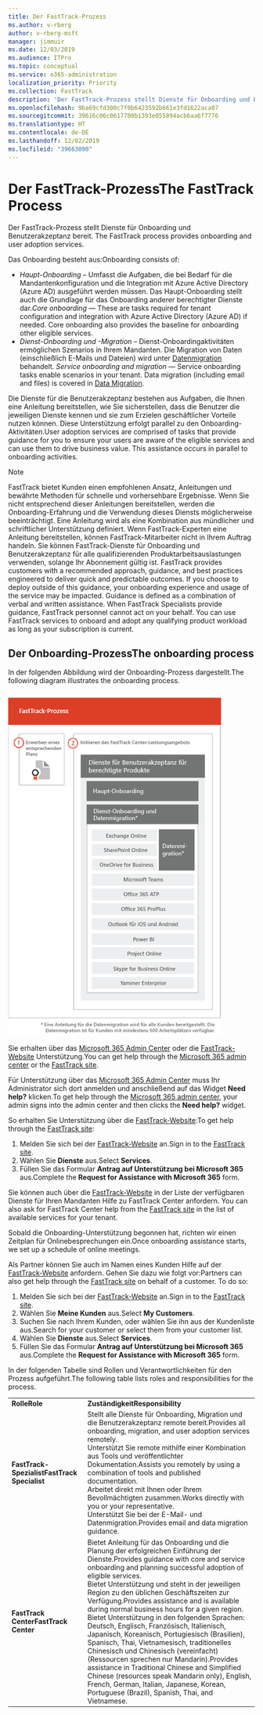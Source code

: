 ```yaml
---
title: Der FastTrack-Prozess
ms.author: v-rberg
author: v-rberg-msft
manager: jimmuir
ms.date: 12/03/2019
ms.audience: ITPro
ms.topic: conceptual
ms.service: o365-administration
localization_priority: Priority
ms.collection: FastTrack
description: 'Der FastTrack-Prozess stellt Dienste für Onboarding und Benutzerakzeptanz bereit. '
ms.openlocfilehash: 9ba69cfd300c7f0b6423592b661e3fd1622aca07
ms.sourcegitcommit: 39616c06c0617700b1393e055894acb6aa6f7776
ms.translationtype: HT
ms.contentlocale: de-DE
ms.lasthandoff: 12/02/2019
ms.locfileid: "39663090"
---
```

# <a name="the-fasttrack-process"></a><span data-ttu-id="a4b7d-103">Der FastTrack-Prozess</span><span class="sxs-lookup"><span data-stu-id="a4b7d-103">The FastTrack Process</span></span>

<span data-ttu-id="a4b7d-104">Der FastTrack-Prozess stellt Dienste für Onboarding und Benutzerakzeptanz bereit. </span><span class="sxs-lookup"><span data-stu-id="a4b7d-104">The FastTrack process provides onboarding and user adoption services.</span></span> 
  
<span data-ttu-id="a4b7d-105">Das Onboarding besteht aus:</span><span class="sxs-lookup"><span data-stu-id="a4b7d-105">Onboarding consists of:</span></span>
  
- <span data-ttu-id="a4b7d-p101">*Haupt-Onboarding* – Umfasst die Aufgaben, die bei Bedarf für die Mandantenkonfiguration und die Integration mit Azure Active Directory (Azure AD) ausgeführt werden müssen. Das Haupt-Onboarding stellt auch die Grundlage für das Onboarding anderer berechtigter Dienste dar.</span><span class="sxs-lookup"><span data-stu-id="a4b7d-p101">*Core onboarding* — These are tasks required for tenant configuration and integration with Azure Active Directory (Azure AD) if needed. Core onboarding also provides the baseline for onboarding other eligible services.</span></span> 
- <span data-ttu-id="a4b7d-p102">*Dienst-Onboarding und -Migration* – Dienst-Onboardingaktivitäten ermöglichen Szenarios in Ihrem Mandanten. Die Migration von Daten (einschließlich E-Mails und Dateien) wird unter [Datenmigration](O365-data-migration.md) behandelt. </span><span class="sxs-lookup"><span data-stu-id="a4b7d-p102">*Service onboarding and migration* — Service onboarding tasks enable scenarios in your tenant. Data migration (including email and files) is covered in [Data Migration](O365-data-migration.md).</span></span> 
    
<span data-ttu-id="a4b7d-p103">Die Dienste für die Benutzerakzeptanz bestehen aus Aufgaben, die Ihnen eine Anleitung bereitstellen, wie Sie sicherstellen, dass die Benutzer die jeweiligen Dienste kennen und sie zum Erzielen geschäftlicher Vorteile nutzen können. Diese Unterstützung erfolgt parallel zu den Onboarding-Aktivitäten.</span><span class="sxs-lookup"><span data-stu-id="a4b7d-p103">User adoption services are comprised of tasks that provide guidance for you to ensure your users are aware of the eligible services and can use them to drive business value. This assistance occurs in parallel to onboarding activities.</span></span>
  
> [!NOTE]
> <span data-ttu-id="a4b7d-p104">FastTrack bietet Kunden einen empfohlenen Ansatz, Anleitungen und bewährte Methoden für schnelle und vorhersehbare Ergebnisse. Wenn Sie nicht entsprechend dieser Anleitungen bereitstellen, werden die Onboarding-Erfahrung und die Verwendung dieses Diensts möglicherweise beeinträchtigt. Eine Anleitung wird als eine Kombination aus mündlicher und schriftlicher Unterstützung definiert. Wenn FastTrack-Experten eine Anleitung bereitstellen, können FastTrack-Mitarbeiter nicht in Ihrem Auftrag handeln. Sie können FastTrack-Dienste für Onboarding und Benutzerakzeptanz für alle qualifizierenden Produktarbeitsauslastungen verwenden, solange Ihr Abonnement gültig ist. </span><span class="sxs-lookup"><span data-stu-id="a4b7d-p104">FastTrack provides customers with a recommended approach, guidance, and best practices engineered to deliver quick and predictable outcomes. If you choose to deploy outside of this guidance, your onboarding experience and usage of the service may be impacted. Guidance is defined as a combination of verbal and written assistance. When FastTrack Specialists provide guidance, FastTrack personnel cannot act on your behalf. You can use FastTrack services to onboard and adopt any qualifying product workload as long as your subscription is current.</span></span> 
  
## <a name="the-onboarding-process"></a><span data-ttu-id="a4b7d-117">Der Onboarding-Prozess</span><span class="sxs-lookup"><span data-stu-id="a4b7d-117">The onboarding process</span></span>

<span data-ttu-id="a4b7d-118">In der folgenden Abbildung wird der Onboarding-Prozess dargestellt.</span><span class="sxs-lookup"><span data-stu-id="a4b7d-118">The following diagram illustrates the onboarding process.</span></span>
  
![Zeitrahmen für die Nutzung des Onboarding-Angebots](media/O365-Onboarding-Timeline.png)
  
<span data-ttu-id="a4b7d-120">Sie erhalten über das [Microsoft 365 Admin Center](https://go.microsoft.com/fwlink/?linkid=2032704) oder die [FastTrack-Website](https://go.microsoft.com/fwlink/?linkid=780698) Unterstützung.</span><span class="sxs-lookup"><span data-stu-id="a4b7d-120">You can get help through the [Microsoft 365 admin center](https://go.microsoft.com/fwlink/?linkid=2032704) or the [FastTrack site](https://go.microsoft.com/fwlink/?linkid=780698).</span></span> 

<span data-ttu-id="a4b7d-121">Für Unterstützung über das [Microsoft 365 Admin Center](https://go.microsoft.com/fwlink/?linkid=2032704) muss Ihr Administrator sich dort anmelden und anschließend auf das Widget **Need help?** klicken.</span><span class="sxs-lookup"><span data-stu-id="a4b7d-121">To get help through the [Microsoft 365 admin center](https://go.microsoft.com/fwlink/?linkid=2032704), your admin signs into the admin center and then clicks the **Need help?** widget.</span></span> 

<span data-ttu-id="a4b7d-122">So erhalten Sie Unterstützung über die [FastTrack-Website](https://go.microsoft.com/fwlink/?linkid=780698):</span><span class="sxs-lookup"><span data-stu-id="a4b7d-122">To get help through the [FastTrack site](https://go.microsoft.com/fwlink/?linkid=780698):</span></span> 
1.  <span data-ttu-id="a4b7d-123">Melden Sie sich bei der [FastTrack-Website](https://go.microsoft.com/fwlink/?linkid=780698) an.</span><span class="sxs-lookup"><span data-stu-id="a4b7d-123">Sign in to the [FastTrack site](https://go.microsoft.com/fwlink/?linkid=780698).</span></span> 
2.  <span data-ttu-id="a4b7d-124">Wählen Sie **Dienste** aus.</span><span class="sxs-lookup"><span data-stu-id="a4b7d-124">Select **Services**.</span></span>
3.  <span data-ttu-id="a4b7d-125">Füllen Sie das Formular **Antrag auf Unterstützung bei Microsoft 365** aus.</span><span class="sxs-lookup"><span data-stu-id="a4b7d-125">Complete the **Request for Assistance with Microsoft 365** form.</span></span> 
  
 <span data-ttu-id="a4b7d-126">Sie können auch über die [FastTrack-Website](https://go.microsoft.com/fwlink/?linkid=780698) in der Liste der verfügbaren Dienste für Ihren Mandanten Hilfe zu FastTrack Center anfordern. </span><span class="sxs-lookup"><span data-stu-id="a4b7d-126">You can also ask for FastTrack Center help from the [FastTrack site](https://go.microsoft.com/fwlink/?linkid=780698) in the list of available services for your tenant.</span></span> 
    
 <span data-ttu-id="a4b7d-127">Sobald die Onboarding-Unterstützung begonnen hat, richten wir einen Zeitplan für Onlinebesprechungen ein.</span><span class="sxs-lookup"><span data-stu-id="a4b7d-127">Once onboarding assistance starts, we set up a schedule of online meetings.</span></span>
    
<span data-ttu-id="a4b7d-p105">Als Partner können Sie auch im Namen eines Kunden Hilfe auf der [FastTrack-Website](https://go.microsoft.com/fwlink/?linkid=780698) anfordern. Gehen Sie dazu wie folgt vor:</span><span class="sxs-lookup"><span data-stu-id="a4b7d-p105">Partners can also get help through the [FastTrack site](https://go.microsoft.com/fwlink/?linkid=780698) on behalf of a customer. To do so:</span></span>
1.  <span data-ttu-id="a4b7d-130">Melden Sie sich bei der [FastTrack-Website](https://go.microsoft.com/fwlink/?linkid=780698) an.</span><span class="sxs-lookup"><span data-stu-id="a4b7d-130">Sign in to the [FastTrack site](https://go.microsoft.com/fwlink/?linkid=780698).</span></span> 
2.  <span data-ttu-id="a4b7d-131">Wählen Sie **Meine Kunden** aus.</span><span class="sxs-lookup"><span data-stu-id="a4b7d-131">Select **My Customers**.</span></span>
3.  <span data-ttu-id="a4b7d-132">Suchen Sie nach Ihrem Kunden, oder wählen Sie ihn aus der Kundenliste aus.</span><span class="sxs-lookup"><span data-stu-id="a4b7d-132">Search for your customer or select them from your customer list.</span></span>
4.  <span data-ttu-id="a4b7d-133">Wählen Sie **Dienste** aus.</span><span class="sxs-lookup"><span data-stu-id="a4b7d-133">Select **Services**.</span></span>
5.  <span data-ttu-id="a4b7d-134">Füllen Sie das Formular **Antrag auf Unterstützung bei Microsoft 365** aus.</span><span class="sxs-lookup"><span data-stu-id="a4b7d-134">Complete the **Request for Assistance with Microsoft 365** form.</span></span> 

<span data-ttu-id="a4b7d-135">In der folgenden Tabelle sind Rollen und Verantwortlichkeiten für den Prozess aufgeführt.</span><span class="sxs-lookup"><span data-stu-id="a4b7d-135">The following table lists roles and responsibilities for the process.</span></span>
    
|||
|:-----|:-----|
|<span data-ttu-id="a4b7d-136">**Rolle**</span><span class="sxs-lookup"><span data-stu-id="a4b7d-136">**Role**</span></span> <br/> |<span data-ttu-id="a4b7d-137">**Zuständigkeit**</span><span class="sxs-lookup"><span data-stu-id="a4b7d-137">**Responsibility**</span></span> <br/> |
|<span data-ttu-id="a4b7d-138">**FastTrack-Spezialist**</span><span class="sxs-lookup"><span data-stu-id="a4b7d-138">**FastTrack Specialist**</span></span> <br/> |<span data-ttu-id="a4b7d-139">Stellt alle Dienste für Onboarding, Migration und die Benutzerakzeptanz remote bereit.</span><span class="sxs-lookup"><span data-stu-id="a4b7d-139">Provides all onboarding, migration, and user adoption services remotely.</span></span>  <br/> <span data-ttu-id="a4b7d-140">Unterstützt Sie remote mithilfe einer Kombination aus Tools und veröffentlichter Dokumentation.</span><span class="sxs-lookup"><span data-stu-id="a4b7d-140">Assists you remotely by using a combination of tools and published documentation.</span></span> <br/> <span data-ttu-id="a4b7d-141">Arbeitet direkt mit Ihnen oder Ihrem Bevollmächtigten zusammen.</span><span class="sxs-lookup"><span data-stu-id="a4b7d-141">Works directly with you or your representative.</span></span> <br/> <span data-ttu-id="a4b7d-142">Unterstützt Sie bei der E-Mail- und Datenmigration.</span><span class="sxs-lookup"><span data-stu-id="a4b7d-142">Provides email and data migration guidance.</span></span>|
|<span data-ttu-id="a4b7d-143">**FastTrack Center**</span><span class="sxs-lookup"><span data-stu-id="a4b7d-143">**FastTrack Center**</span></span>  <br/> |<span data-ttu-id="a4b7d-144">Bietet Anleitung für das Onboarding und die Planung der erfolgreichen Einführung der Dienste.</span><span class="sxs-lookup"><span data-stu-id="a4b7d-144">Provides guidance with core and service onboarding and planning successful adoption of eligible services.</span></span>  <br/> <span data-ttu-id="a4b7d-145">Bietet Unterstützung und steht in der jeweiligen Region zu den üblichen Geschäftszeiten zur Verfügung.</span><span class="sxs-lookup"><span data-stu-id="a4b7d-145">Provides assistance and is available during normal business hours for a given region.</span></span> <br/> <span data-ttu-id="a4b7d-146">Bietet Unterstützung in den folgenden Sprachen: Deutsch, Englisch, Französisch, Italienisch, Japanisch, Koreanisch, Portugiesisch (Brasilien), Spanisch, Thai, Vietnamesisch, traditionelles Chinesisch und Chinesisch (vereinfacht) (Ressourcen sprechen nur Mandarin).</span><span class="sxs-lookup"><span data-stu-id="a4b7d-146">Provides assistance in Traditional Chinese and Simplified Chinese (resources speak Mandarin only), English, French, German, Italian, Japanese, Korean, Portuguese (Brazil), Spanish, Thai, and Vietnamese.</span></span>|


  

